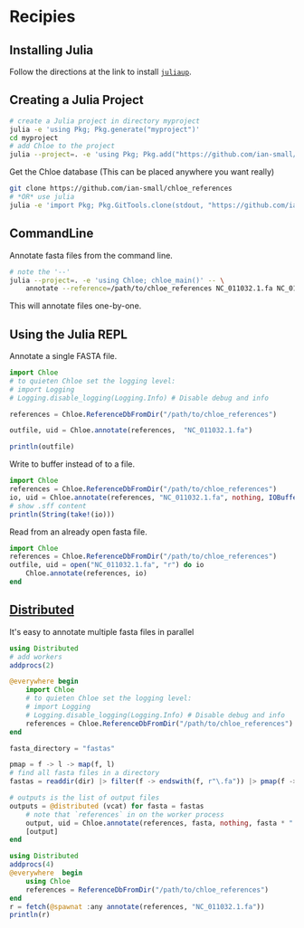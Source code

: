 # Recipies

## Installing Julia

Follow the directions at the link to install [`juliaup`](https://julialang.org/downloads/).

## Creating a Julia Project

```sh
# create a Julia project in directory myproject
julia -e 'using Pkg; Pkg.generate("myproject")'
cd myproject
# add Chloe to the project
julia --project=. -e 'using Pkg; Pkg.add("https://github.com/ian-small/chloe.git")'
```
Get the Chloe database (This can be placed anywhere you want really)

```sh
git clone https://github.com/ian-small/chloe_references
# *OR* use julia
julia -e 'import Pkg; Pkg.GitTools.clone(stdout, "https://github.com/ian-small/chloe_references", "chloe_references")'
```

## CommandLine

Annotate fasta files from the command line.

```sh
# note the '--'
julia --project=. -e 'using Chloe; chloe_main()' -- \
    annotate --reference=/path/to/chloe_references NC_011032.1.fa NC_011713.2.fa
```
This will annotate files one-by-one.

## Using the Julia REPL

Annotate a single FASTA file.

```julia
import Chloe
# to quieten Chloe set the logging level:
# import Logging
# Logging.disable_logging(Logging.Info) # Disable debug and info

references = Chloe.ReferenceDbFromDir("/path/to/chloe_references")

outfile, uid = Chloe.annotate(references,  "NC_011032.1.fa")

println(outfile)
```

Write to buffer instead of to a file.

```julia
import Chloe
references = Chloe.ReferenceDbFromDir("/path/to/chloe_references")
io, uid = Chloe.annotate(references, "NC_011032.1.fa", nothing, IOBuffer())
# show .sff content
println(String(take!(io)))
```

Read from an already open fasta file.


```julia
import Chloe
references = Chloe.ReferenceDbFromDir("/path/to/chloe_references")
outfile, uid = open("NC_011032.1.fa", "r") do io
    Chloe.annotate(references, io)
end
```
## [Distributed](https://docs.julialang.org/en/v1/stdlib/Distributed/index.html)

It's easy to annotate multiple fasta files in parallel

```julia
using Distributed
# add workers
addprocs(2)

@everywhere begin
    import Chloe
    # to quieten Chloe set the logging level:
    # import Logging
    # Logging.disable_logging(Logging.Info) # Disable debug and info
    references = Chloe.ReferenceDbFromDir("/path/to/chloe_references")
end

fasta_directory = "fastas"

pmap = f -> l -> map(f, l)
# find all fasta files in a directory
fastas = readdir(dir) |> filter(f -> endswith(f, r"\.fa")) |> pmap(f -> joinpath(fasta_directory, f))

# outputs is the list of output files
outputs = @distributed (vcat) for fasta = fastas
    # note that `references` in on the worker process
    output, uid = Chloe.annotate(references, fasta, nothing, fasta * ".sff")
    [output]
end
```

```julia
using Distributed
addprocs(4)
@everywhere  begin
    using Chloe
    references = ReferenceDbFromDir("/path/to/chloe_references")
end
r = fetch(@spawnat :any annotate(references, "NC_011032.1.fa"))
println(r)
```
